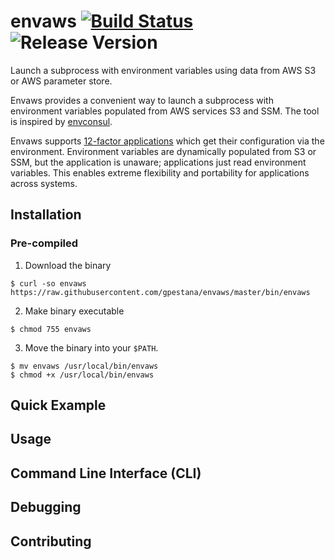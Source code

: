 # envaws [![Build Status](http://img.shields.io/travis/gpestana/envaws.svg?style=flat-square)](http://travis-ci.org/gpestana/envaws)  ![Release Version](https://img.shields.io/badge/release-0.1-blue.svg)


Launch a subprocess with environment variables using data from AWS S3 or AWS
parameter store.

Envaws provides a convenient way to launch a subprocess with environment 
variables populated from AWS services S3 and SSM. The tool is inspired by 
[envconsul](https://github.com/hashicorp/envconsul).

Envaws supports [12-factor applications](https://12factor.net/) which get their 
configuration via the environment. Environment variables are dynamically 
populated from S3 or SSM, but the application is unaware; applications just read 
environment variables. This enables extreme flexibility and portability for 
applications across systems.

## Installation

### Pre-compiled

1) Download the binary

```
$ curl -so envaws https://raw.githubusercontent.com/gpestana/envaws/master/bin/envaws
```

2) Make binary executable

```
$ chmod 755 envaws
```

3) Move the binary into your `$PATH`.

```
$ mv envaws /usr/local/bin/envaws
$ chmod +x /usr/local/bin/envaws
```

## Quick Example

## Usage

## Command Line Interface (CLI)

## Debugging

## Contributing



